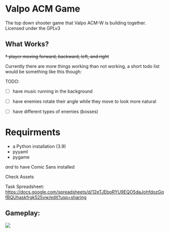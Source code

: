 # Valpo ACM Game
The top down shooter game that Valpo ACM-W is building together. Licensed under the GPLv3

## What Works?
~~* player moving forward, backward, left, and right~~

Currently there are more things working than not working, a short todo list would be
something like this though:

TODO:

- [ ]  have music running in the background
- [ ]  have enemies rotate their angle while they move to look more natural
- [ ]  have different types of enemies (bosses)


# Requirments
* a Python installation (3.9)
* pyyaml
* pygame

*and* to have Comic Sans installed

Check Assets


Task Spreadsheet: https://docs.google.com/spreadsheets/d/12eTJEbpRYU9EQO5daJohfdozGqfBQUhaskfrgk525vw/edit?usp=sharing

## Gameplay:

![](gameplay.gif)
